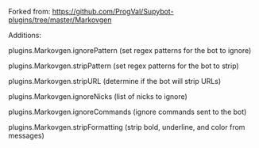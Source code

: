 Forked from: https://github.com/ProgVal/Supybot-plugins/tree/master/Markovgen

Additions:

plugins.Markovgen.ignorePattern (set regex patterns for the bot to ignore)

plugins.Markovgen.stripPattern (set regex patterns for the bot to strip)

plugins.Markovgen.stripURL (determine if the bot will strip URLs)

plugins.Markovgen.ignoreNicks (list of nicks to ignore)

plugins.Markovgen.ignoreCommands (ignore commands sent to the bot)

plugins.Markovgen.stripFormatting (strip bold, underline, and color from messages)
